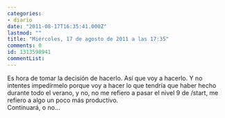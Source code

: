 ```yaml
---
categories:
- diario
date: "2011-08-17T16:35:41.000Z"
lastmod: ""
title: "Miércoles, 17 de agosto de 2011 a las 17:35"
comments: 0
id: 1313598941
commentList:
---
```


Es hora de tomar la decisión de hacerlo. Así que voy a hacerlo. Y no intentes impedírmelo porque voy a hacer lo que tendría que haber hecho durante todo el verano, y no, no me refiero a pasar el nivel 9 de /start, me refiero a algo un poco más productivo.  
Continuará, o no...